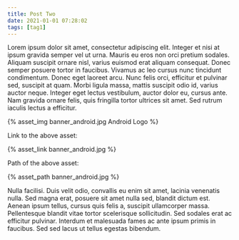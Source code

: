 ```yaml
---
title: Post Two
date: 2021-01-01 07:28:02
tags: [tag1]
---
```


Lorem ipsum dolor sit amet, consectetur adipiscing elit. Integer et nisi at ipsum gravida semper vel ut urna. Mauris eu eros non orci pretium sodales. Aliquam suscipit ornare nisl, varius euismod erat aliquam consequat. Donec semper posuere tortor in faucibus. Vivamus ac leo cursus nunc tincidunt condimentum. Donec eget laoreet arcu. Nunc felis orci, efficitur et pulvinar sed, suscipit at quam. Morbi ligula massa, mattis suscipit odio id, varius auctor neque. Integer eget lectus vestibulum, auctor dolor eu, cursus ante. Nam gravida ornare felis, quis fringilla tortor ultrices sit amet. Sed rutrum iaculis lectus a efficitur.

{% asset_img banner_android.jpg Android Logo %}

Link to the above asset:

{% asset_link banner_android.jpg %}

Path of the above asset:

{% asset_path banner_android.jpg %}

Nulla facilisi. Duis velit odio, convallis eu enim sit amet, lacinia venenatis nulla. Sed magna erat, posuere sit amet nulla sed, blandit dictum est. Aenean ipsum tellus, cursus quis felis a, suscipit ullamcorper massa. Pellentesque blandit vitae tortor scelerisque sollicitudin. Sed sodales erat ac efficitur pulvinar. Interdum et malesuada fames ac ante ipsum primis in faucibus. Sed sed lacus ut tellus egestas bibendum.
